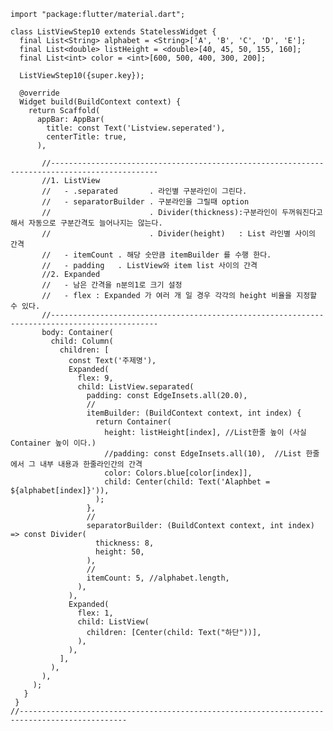 

    import "package:flutter/material.dart";

    class ListViewStep10 extends StatelessWidget {
      final List<String> alphabet = <String>['A', 'B', 'C', 'D', 'E'];
      final List<double> listHeight = <double>[40, 45, 50, 155, 160];
      final List<int> color = <int>[600, 500, 400, 300, 200];

      ListViewStep10({super.key});

      @override
      Widget build(BuildContext context) {
        return Scaffold(
          appBar: AppBar(
            title: const Text('Listview.seperated'),
            centerTitle: true,
          ),

           //----------------------------------------------------------------------------------------------
           //1. ListView
           //   - .separated       . 라인별 구분라인이 그린다.
           //   - separatorBuilder . 구분라인을 그릴때 option
           //                      . Divider(thickness):구분라인이 두꺼워진다고 해서 자동으로 구분간격도 늘어나지는 않는다.
           //                      . Divider(height)   : List 라인별 사이의 간격
           //   - itemCount . 해당 숫만큼 itemBuilder 를 수행 한다.
           //   - padding   . ListView와 item list 사이의 간격
           //2. Expanded
           //   - 남은 간격을 n분의1로 크기 설정
           //   - flex : Expanded 가 여러 개 일 경우 각각의 height 비율을 지정할 수 있다.
           //----------------------------------------------------------------------------------------------
           body: Container(
             child: Column(
               children: [
                 const Text('주제명'),
                 Expanded(
                   flex: 9,
                   child: ListView.separated(
                     padding: const EdgeInsets.all(20.0),
                     //
                     itemBuilder: (BuildContext context, int index) {
                       return Container(
                         height: listHeight[index], //List한줄 높이 (사실 Container 높이 이다.)
                         //padding: const EdgeInsets.all(10),  //List 한줄에서 그 내부 내용과 한줄라인간의 간격
                         color: Colors.blue[color[index]],
                         child: Center(child: Text('Alaphbet = ${alphabet[index]}')),
                       );
                     },
                     //
                     separatorBuilder: (BuildContext context, int index) => const Divider(
                       thickness: 8,
                       height: 50,
                     ),
                     //
                     itemCount: 5, //alphabet.length,
                   ),
                 ),
                 Expanded(
                   flex: 1,
                   child: ListView(
                     children: [Center(child: Text("하단"))],
                   ),
                 ),
               ],
             ),
           ),
         );
       }
     }
    //----------------------------------------------------------------------------------------------